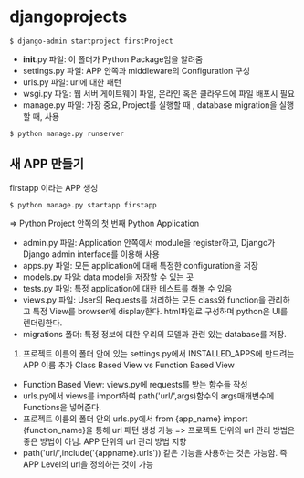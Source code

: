 # djangoprojects
```
$ django-admin startproject firstProject
```
- __init__.py 파일: 이 폴더가 Python Package임을 알려줌
- settings.py 파일: APP 안쪽과 middleware의 Configuration 구성
-  urls.py 파일: url에 대한 패턴
-  wsgi.py 파일: 웹 서버 게이트웨이 파일, 온라인 혹은 클라우드에 파일 배포시 필요
-  manage.py 파일: 가장 중요, Project를 실행할 때 , database migration을 실행할 때, 사용
```
$ python manage.py runserver
```
## 새 APP 만들기
firstapp 이라는 APP 생성
```
$ python manage.py startapp firstapp
```
=> Python Project 안쪽의 첫 번째 Python Application
- admin.py 파일: Application 안쪽에서 module을 register하고, Django가 Django admin interface를 이용해 사용
- apps.py 파일: 모든 application에 대해 특정한 configuration을 저장
- models.py 파일: data model을 저장할 수 있는 곳
- tests.py 파일: 특정 application에 대한 테스트를 해볼 수 있음
- views.py 파일: User의 Requests를 처리하는 모든 class와 function을 관리하고 특정 View를 browser에 display한다. html파일로 구성하며 python은 UI를 렌더링한다.
- migrations 폴더: 특정 정보에 대한 우리의 모델과 관련 있는 database를 저장.
1. 프로젝트 이름의 폴더 안에 있는 settings.py에서 INSTALLED_APPS에 만드려는 APP 이름 추가
Class Based View vs Function Based View
- Function Based View: views.py에 requests를 받는 함수들 작성
- urls.py에서 views를 import하여 path('url/',args)함수의 args매개변수에 Functions을 넣어준다.
- 프로젝트 이름의 폴더 안의 urls.py에서 from {app_name} import {function_name}을 통해 url 패턴 생성 가능
=> 프로젝트 단위의 url 관리 방법은 좋은 방법이 아님. APP 단위의 url 관리 방법 지향  
- path('url/',include('{appname}.urls')) 같은 기능을 사용하는 것은 가능함. 즉 APP Level의 url을 정의하는 것이 가능